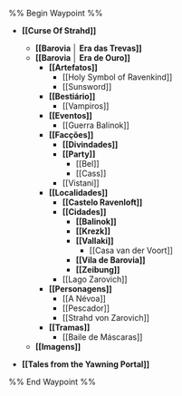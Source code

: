 %% Begin Waypoint %%
- **[[Curse Of Strahd]]**
	- **[[Barovia │ Era das Trevas]]**
	- **[[Barovia │ Era de Ouro]]**
		- **[[Artefatos]]**
			- [[Holy Symbol of Ravenkind]]
			- [[Sunsword]]
		- **[[Bestiário]]**
			- [[Vampiros]]
		- **[[Eventos]]**
			- [[Guerra Balinok]]
		- **[[Facções]]**
			- **[[Divindades]]**
			- **[[Party]]**
				- [[Bel]]
				- [[Cass]]
			- [[Vistani]]
		- **[[Localidades]]**
			- **[[Castelo Ravenloft]]**
			- **[[Cidades]]**
				- **[[Balinok]]**
				- **[[Krezk]]**
				- **[[Vallaki]]**
					- [[Casa van der Voort]]
				- **[[Vila de Barovia]]**
				- **[[Zeibung]]**
			- [[Lago Zarovich]]
		- **[[Personagens]]**
			- [[A Névoa]]
			- [[Pescador]]
			- [[Strahd von Zarovich]]
		- **[[Tramas]]**
			- [[Baile de Máscaras]]
	- **[[Imagens]]**

- **[[Tales from the Yawning Portal]]**

%% End Waypoint %%

